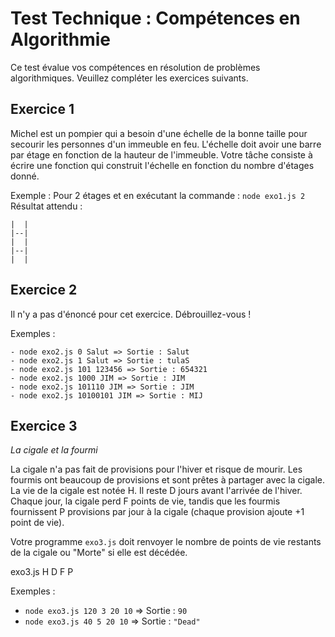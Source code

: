 # Test Technique : Compétences en Algorithmie

Ce test évalue vos compétences en résolution de problèmes algorithmiques. Veuillez compléter les exercices suivants.

## Exercice 1

Michel est un pompier qui a besoin d'une échelle de la bonne taille pour secourir les personnes d'un immeuble en feu. L'échelle doit avoir une barre par étage en fonction de la hauteur de l'immeuble. Votre tâche consiste à écrire une fonction qui construit l'échelle en fonction du nombre d'étages donné.

Exemple :
Pour 2 étages et en exécutant la commande : `node exo1.js 2`
Résultat attendu :
```
|  |
|--|
|  |
|--|
|  |
```


## Exercice 2

Il n'y a pas d'énoncé pour cet exercice. Débrouillez-vous !

Exemples :
```
- node exo2.js 0 Salut => Sortie : Salut
- node exo2.js 1 Salut => Sortie : tulaS
- node exo2.js 101 123456 => Sortie : 654321
- node exo2.js 1000 JIM => Sortie : JIM
- node exo2.js 101110 JIM => Sortie : JIM
- node exo2.js 10100101 JIM => Sortie : MIJ
```
## Exercice 3

*La cigale et la fourmi*

La cigale n'a pas fait de provisions pour l'hiver et risque de mourir. Les fourmis ont beaucoup de provisions et sont prêtes à partager avec la cigale. La vie de la cigale est notée H. Il reste D jours avant l'arrivée de l'hiver. Chaque jour, la cigale perd F points de vie, tandis que les fourmis fournissent P provisions par jour à la cigale (chaque provision ajoute +1 point de vie).

Votre programme `exo3.js` doit renvoyer le nombre de points de vie restants de la cigale ou "Morte" si elle est décédée.

exo3.js H D F P

Exemples :
- `node exo3.js 120 3 20 10` => Sortie : `90`
- `node exo3.js 40 5 20 10` => Sortie : `"Dead"`
